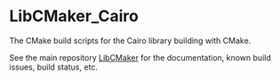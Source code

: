 # LibCMaker_Cairo

The CMake build scripts for the Cairo library building with CMake.

See the main repository [LibCMaker](https://github.com/LibCMaker/LibCMaker) for the documentation, known build issues, build status, etc.
